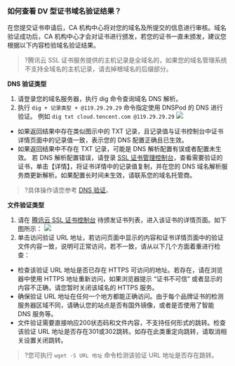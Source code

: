 ### 如何查看 DV 型证书域名验证结果？

在您提交证书申请后，CA 机构中心将对您的域名及所提交的信息进行审核。域名验证成功后，CA 机构中心才会对证书进行颁发，若您的证书一直未颁发，建议您根据以下内容检验域名验证结果。
>?腾讯云 SSL 证书服务提供的主机记录是全域名的，如果您的域名管理系统不支持全域名的主机记录，请去掉根域名的后缀部分。

**DNS 验证类型**
1. 请登录您的域名服务器，执行 dig 命令查询域名 DNS 解析。
2. 执行 `dig + 记录类型 + @119.29.29.29` 命令指定使用 DNSPod 的 DNS 进行验证。
例如 `dig txt cloud.tencent.com @119.29.29.29`
![](https://main.qcloudimg.com/raw/4844f281c1e59480cdddb740e4eab9b1.png)
 - 如果返回结果中存在类似图示中的 TXT 记录，且记录值与证书控制台中证书详情页面中的记录值一致，表示您的 DNS 配置正确且已生效。
 - 如果返回结果中不存在 TXT 记录，可能是 DNS 解析配置有误或者配置未生效。
   若 DNS 解析配置错误，请登录 [SSL 证书管理控制台](https://console.cloud.tencent.com/ssl)，查看需要验证的证书，单击【详情】，将证书详情中的记录值复制，并在您的 DNS 域名解析服务商更新解析。如果配置长时间未生效，请联系您的域名托管商。
 >?具体操作请您参考 [DNS 验证](https://cloud.tencent.com/document/product/400/4142)。

**文件验证类型**
1. 请在 [腾讯云 SSL 证书控制台](https://console.cloud.tencent.com/ssl) 待颁发证书列表，进入该证书的详情页面。如下图所示：
![](https://main.qcloudimg.com/raw/0b3fc09f44266cbd01e4c35c043acf97.png)
2. 单击访问验证 URL 地址，若访问页面中显示的内容和证书详情页面中的验证文件内容一致，说明可正常访问，若不一致，请从以下几个方面着重进行检查：
 - 检查该验证 URL 地址是否已存在 HTTPS 可访问的地址。若存在，请在浏览器中使用 HTTPS 地址重新访问，如果浏览器提示 “证书不可信” 或者显示的内容不正确，请您暂时关闭该域名的 HTTPS 服务。
 - 确保验证 URL 地址在任何一个地方都能正确访问。由于每个品牌证书的检测服务器区域不同，请确认您的站点是否有国外镜像，或者是否使用了智能 DNS 服务等。
 - 文件验证需要直接响应200状态码和文件内容，不支持任何形式的跳转。检查该验证 URL 地址是否存在301或302跳转。如存在此类重定向跳转，请取消相关设置关闭跳转。
>?您可执行 `wget -S URL 地址` 命令检测该验证 URL 地址是否存在跳转。


